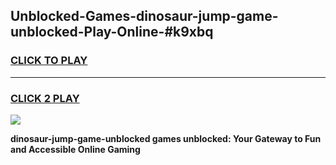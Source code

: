 
## Unblocked-Games-dinosaur-jump-game-unblocked-Play-Online-#k9xbq
<h3>
<a href="https://premium.freeplayer.one?title=dinosaur-jump-game-unblocked&ref=27F">CLICK TO PLAY</a></h3>
<hr>

<h3>
<a href="https://premium.freeplayer.one?title=dinosaur-jump-game-unblocked&ref=27F">CLICK 2 PLAY</a>
  
</h3>

<a href="https://premium.freeplayer.one?title=dinosaur-jump-game-unblocked&ref=27F"><img src="https://clearcache.store/games.png"></a>


**dinosaur-jump-game-unblocked games unblocked: Your Gateway to Fun and Accessible Online Gaming**
